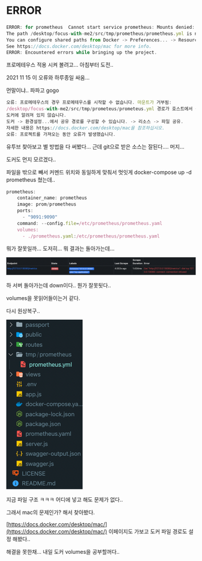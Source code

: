 # ERROR

```jsx
ERROR: for prometheus  Cannot start service prometheus: Mounts denied:
The path /desktop/focus-with-me2/src/tmp/prometheus/prometheus.yml is not shared from the host and is not known to Docker.
You can configure shared paths from Docker -> Preferences... -> Resources -> File Sharing.
See https://docs.docker.com/desktop/mac for more info.
ERROR: Encountered errors while bringing up the project.
```

프로메테우스 적용 시켜 볼려고... 아침부터 도전..

2021 11 15 이 오류와 하루종일 싸움...

먼말이냐.. 파파고 gogo

```jsx
오류: 프로메테우스의 경우 프로메테우스를 시작할 수 없습니다. 마운트가 거부됨:
/desktop/focus-with-me2/src/tmp/prometeus/prometeus.yml 경로가 호스트에서 공유되지 않으며
도커에 알려져 있지 않습니다.
도커 -> 환경설정...에서 공유 경로를 구성할 수 있습니다. -> 리소스 -> 파일 공유.
자세한 내용은 https://docs.docker.com/desktop/mac을 참조하십시오.
오류: 프로젝트를 가져오는 동안 오류가 발생했습니다.
```

유투브 찾아보고 별 방법을 다 써봤다... 근데 git으로 받은 소스는 잘된다.... 머지...

도커도 먼지 모르겠다..

파일을 밖으로 빼서 커멘드 위치와 동일하게 맞춰서 멋잇게 docker-compose up -d prometheus 쳤는데..

```jsx
prometheus:
    container_name: prometheus
    image: prom/prometheus
    ports:
      - "9091:9090"
    command: --config.file=/etc/prometheus/prometheus.yaml
    volumes:
      - ./prometheus.yaml:/etc/prometheus/prometheus.yaml
```

뭐가 잘못일까... 도저히... 뭐 결과는 돌아가는데...

![1.png](1.png)

하 서버 돌아가는데 down이다.. 뭔가 잘못됫다..

volumes을 못읽어들이는거 같다.

다시 원상복구..

![2.png](2.png)

지금 파일 구조 ㅋㅋㅋ 어디에 넣고 해도 문제가 없다..

그래서 mac의 문제인가? 해서 찾아봤다.

[https://docs.docker.com/desktop/mac/](https://docs.docker.com/desktop/mac/) 이페이지도 가보고 도커 파일 경로도 설정 해봤다..

해결을 못한채... 내일 도커 volumes을 공부할꺼다..
